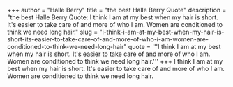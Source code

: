 +++
author = "Halle Berry"
title = "the best Halle Berry Quote"
description = "the best Halle Berry Quote: I think I am at my best when my hair is short. It's easier to take care of and more of who I am. Women are conditioned to think we need long hair."
slug = "i-think-i-am-at-my-best-when-my-hair-is-short-its-easier-to-take-care-of-and-more-of-who-i-am-women-are-conditioned-to-think-we-need-long-hair"
quote = '''I think I am at my best when my hair is short. It's easier to take care of and more of who I am. Women are conditioned to think we need long hair.'''
+++
I think I am at my best when my hair is short. It's easier to take care of and more of who I am. Women are conditioned to think we need long hair.
